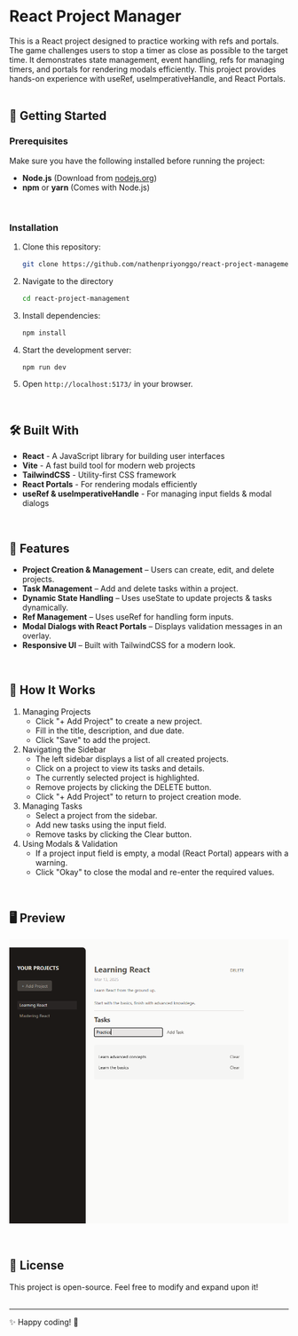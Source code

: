 # React Project Manager

This is a React project designed to practice working with refs and portals. 
The game challenges users to stop a timer as close as possible to the target time. 
It demonstrates state management, event handling, refs for managing timers, and portals 
for rendering modals efficiently. This project provides hands-on experience with useRef, 
useImperativeHandle, and React Portals. 
<br><br>


## 🚀 Getting Started

### **Prerequisites**
Make sure you have the following installed before running the project:
- **Node.js** (Download from [nodejs.org](https://nodejs.org/))
- **npm** or **yarn** (Comes with Node.js)
<br>

### **Installation**
1. Clone this repository:
   ```sh
   git clone https://github.com/nathenpriyonggo/react-project-management/
   ```
2. Navigate to the directory
   ```sh
   cd react-project-management
   ```
3. Install dependencies:
   ```sh
   npm install
   ```
4. Start the development server:
   ```sh
   npm run dev
   ```
5. Open ```http://localhost:5173/``` in your browser.
<br>

## 🛠️ Built With
- **React** - A JavaScript library for building user interfaces
- **Vite** - A fast build tool for modern web projects
- **TailwindCSS** - Utility-first CSS framework
- **React Portals** - For rendering modals efficiently
- **useRef & useImperativeHandle** - For managing input fields & modal dialogs
<br>

## 📌 Features
- **Project Creation & Management** – Users can create, edit, and delete projects.
- **Task Management** – Add and delete tasks within a project.
- **Dynamic State Handling** – Uses useState to update projects & tasks dynamically.
- **Ref Management** – Uses useRef for handling form inputs.
- **Modal Dialogs with React Portals** – Displays validation messages in an overlay.
- **Responsive UI** – Built with TailwindCSS for a modern look.
<br>

## 🤔 How It Works
1. Managing Projects
   - Click "+ Add Project" to create a new project.
   - Fill in the title, description, and due date.
   - Click "Save" to add the project.
2. Navigating the Sidebar
   - The left sidebar displays a list of all created projects.
   - Click on a project to view its tasks and details.
   - The currently selected project is highlighted.
   - Remove projects by clicking the DELETE button.
   - Click "+ Add Project" to return to project creation mode.
3. Managing Tasks
   - Select a project from the sidebar.
   - Add new tasks using the input field.
   - Remove tasks by clicking the Clear button.
4. Using Modals & Validation
   - If a project input field is empty, a modal (React Portal) appears with a warning.
   - Click "Okay" to close the modal and re-enter the required values.
<br>


## 🖥️ Preview
<p align="center"><img src="webPreview.png" width="700"></p>
<br>

## 📜 License
This project is open-source. Feel free to modify and expand upon it!
<br><br>


---

✨ Happy coding! 🚀

